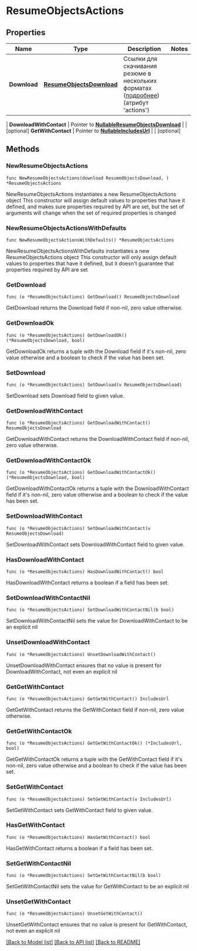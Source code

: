# ResumeObjectsActions

## Properties

Name | Type | Description | Notes
------------ | ------------- | ------------- | -------------
**Download** | [**ResumeObjectsDownload**](ResumeObjectsDownload.md) | Ссылки для скачивания резюме в нескольких форматах ([подробнее](#tag/Prosmotr-rezyume/operation/get-resume)) (атрибут &#39;actions&#39;)
 | 
**DownloadWithContact** | Pointer to [**NullableResumeObjectsDownload**](ResumeObjectsDownload.md) |  | [optional] 
**GetWithContact** | Pointer to [**NullableIncludesUrl**](IncludesUrl.md) |  | [optional] 

## Methods

### NewResumeObjectsActions

`func NewResumeObjectsActions(download ResumeObjectsDownload, ) *ResumeObjectsActions`

NewResumeObjectsActions instantiates a new ResumeObjectsActions object
This constructor will assign default values to properties that have it defined,
and makes sure properties required by API are set, but the set of arguments
will change when the set of required properties is changed

### NewResumeObjectsActionsWithDefaults

`func NewResumeObjectsActionsWithDefaults() *ResumeObjectsActions`

NewResumeObjectsActionsWithDefaults instantiates a new ResumeObjectsActions object
This constructor will only assign default values to properties that have it defined,
but it doesn't guarantee that properties required by API are set

### GetDownload

`func (o *ResumeObjectsActions) GetDownload() ResumeObjectsDownload`

GetDownload returns the Download field if non-nil, zero value otherwise.

### GetDownloadOk

`func (o *ResumeObjectsActions) GetDownloadOk() (*ResumeObjectsDownload, bool)`

GetDownloadOk returns a tuple with the Download field if it's non-nil, zero value otherwise
and a boolean to check if the value has been set.

### SetDownload

`func (o *ResumeObjectsActions) SetDownload(v ResumeObjectsDownload)`

SetDownload sets Download field to given value.


### GetDownloadWithContact

`func (o *ResumeObjectsActions) GetDownloadWithContact() ResumeObjectsDownload`

GetDownloadWithContact returns the DownloadWithContact field if non-nil, zero value otherwise.

### GetDownloadWithContactOk

`func (o *ResumeObjectsActions) GetDownloadWithContactOk() (*ResumeObjectsDownload, bool)`

GetDownloadWithContactOk returns a tuple with the DownloadWithContact field if it's non-nil, zero value otherwise
and a boolean to check if the value has been set.

### SetDownloadWithContact

`func (o *ResumeObjectsActions) SetDownloadWithContact(v ResumeObjectsDownload)`

SetDownloadWithContact sets DownloadWithContact field to given value.

### HasDownloadWithContact

`func (o *ResumeObjectsActions) HasDownloadWithContact() bool`

HasDownloadWithContact returns a boolean if a field has been set.

### SetDownloadWithContactNil

`func (o *ResumeObjectsActions) SetDownloadWithContactNil(b bool)`

 SetDownloadWithContactNil sets the value for DownloadWithContact to be an explicit nil

### UnsetDownloadWithContact
`func (o *ResumeObjectsActions) UnsetDownloadWithContact()`

UnsetDownloadWithContact ensures that no value is present for DownloadWithContact, not even an explicit nil
### GetGetWithContact

`func (o *ResumeObjectsActions) GetGetWithContact() IncludesUrl`

GetGetWithContact returns the GetWithContact field if non-nil, zero value otherwise.

### GetGetWithContactOk

`func (o *ResumeObjectsActions) GetGetWithContactOk() (*IncludesUrl, bool)`

GetGetWithContactOk returns a tuple with the GetWithContact field if it's non-nil, zero value otherwise
and a boolean to check if the value has been set.

### SetGetWithContact

`func (o *ResumeObjectsActions) SetGetWithContact(v IncludesUrl)`

SetGetWithContact sets GetWithContact field to given value.

### HasGetWithContact

`func (o *ResumeObjectsActions) HasGetWithContact() bool`

HasGetWithContact returns a boolean if a field has been set.

### SetGetWithContactNil

`func (o *ResumeObjectsActions) SetGetWithContactNil(b bool)`

 SetGetWithContactNil sets the value for GetWithContact to be an explicit nil

### UnsetGetWithContact
`func (o *ResumeObjectsActions) UnsetGetWithContact()`

UnsetGetWithContact ensures that no value is present for GetWithContact, not even an explicit nil

[[Back to Model list]](../README.md#documentation-for-models) [[Back to API list]](../README.md#documentation-for-api-endpoints) [[Back to README]](../README.md)


